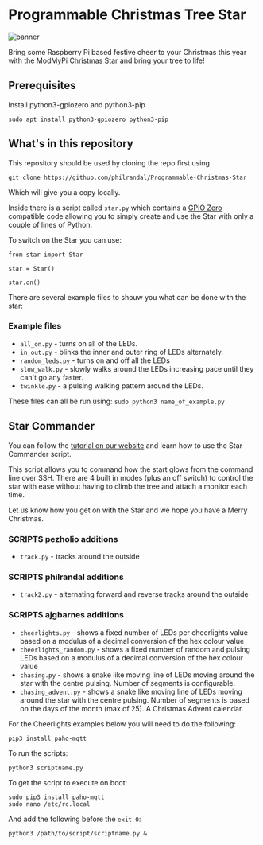 # Programmable Christmas Tree Star
![banner](https://github.com/philrandal/Programmable-Christmas-Star/blob/master/github_star.png)

Bring some Raspberry Pi based festive cheer to your Christmas this year with the ModMyPi [Christmas Star](https://www.modmypi.com/raspberry-pi-christmas-tree-star) and bring your tree to life!

## Prerequisites

Install python3-gpiozero and python3-pip

```
sudo apt install python3-gpiozero python3-pip
```

## What's in this repository

This repository should be used by cloning the repo first using

`git clone https://github.com/philrandal/Programmable-Christmas-Star`

Which will give you a copy locally.

Inside there is a script called `star.py` which contains a [GPIO Zero](https://github.com/RPi-Distro/python-gpiozero) compatible code allowing you to simply create and use the Star with only a couple of lines of Python.

To switch on the Star you can use:

```
from star import Star

star = Star()

star.on()
```

There are several example files to shouw you what can be done with the star:

### Example files

* `all_on.py` - turns on all of the LEDs.
* `in_out.py` - blinks the inner and outer ring of LEDs alternately.
* `random_leds.py` - turns on and off all the LEDs
* `slow_walk.py` - slowly walks around the LEDs increasing pace until they can't go any faster.
* `twinkle.py` - a pulsing walking pattern around the LEDs.

These files can all be run using:
`sudo python3 name_of_example.py`

## Star Commander
You can follow the [tutorial on our website](https://www.modmypi.com/blog/christmas-tree-star-guide) and learn how to use the Star Commander script.

This script allows you to command how the start glows from the command line over SSH. There are 4 built in modes (plus an off switch) to control the star with ease without having to climb the tree and attach a monitor each time.

Let us know how you get on with the Star and we hope you have a Merry Christmas.

### SCRIPTS pezholio additions 

* `track.py` - tracks around the outside

### SCRIPTS philrandal additions 

* `track2.py` - alternating forward and reverse tracks around the outside

### SCRIPTS ajgbarnes additions 


* `cheerlights.py` - shows a fixed number of LEDs per cheerlights value based on a modulus of a decimal conversion of the hex colour value
* `cheerlights_random.py` - shows a fixed number of random and pulsing LEDs based on a modulus of a decimal conversion of the hex colour value
* `chasing.py` - shows a snake like moving line of LEDs moving around the star with the centre pulsing. Number of segments is configurable.
* `chasing_advent.py` - shows a snake like moving line of LEDs moving around the star with the centre pulsing. Number of segments is based on the days of the month (max of 25). A Christmas Advent calendar.

For the Cheerlights examples below you will need to do the following:
```
pip3 install paho-mqtt
```

To run the scripts:
```
python3 scriptname.py
```

To get the script to execute on boot: 
```
sudo pip3 install paho-mqtt
sudo nano /etc/rc.local 
```

And add the following before the `exit 0`:
```
python3 /path/to/script/scriptname.py &
```

